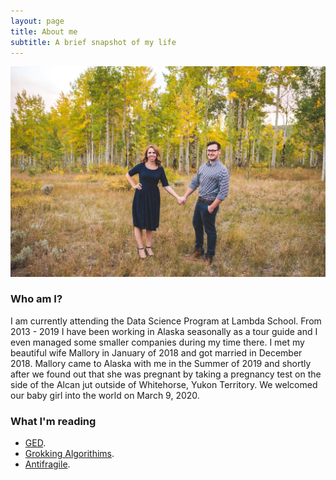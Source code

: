 ```yaml
---
layout: page
title: About me
subtitle: A brief snapshot of my life
---  
```

![MandE](/img/MandE.jpg)
### Who am I?  
I am currently attending the Data Science Program at Lambda School. From 2013 - 2019 I have been working in Alaska seasonally as a tour guide and I even managed some smaller companies during my time there. I met my beautiful wife Mallory in January of 2018 and got married in December 2018. Mallory came to Alaska with me in the Summer of 2019 and shortly after we found out that she was pregnant by taking a pregnancy test on the side of the Alcan jut outside of Whitehorse, Yukon Territory. We welcomed our baby girl into the world on March 9, 2020.  

### What I'm reading  

- [GED](https://www.amazon.com/G%C3%B6del-Escher-Bach-Eternal-Golden/dp/0465026567).  
- [Grokking Algorithims](https://www.manning.com/books/grokking-algorithms).  
- [Antifragile](https://www.amazon.com/dp/B009K6DKTS/ref=dp-kindle-redirect?_encoding=UTF8&btkr=1).
